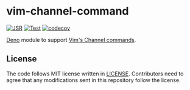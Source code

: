 # vim-channel-command

[![JSR](https://jsr.io/badges/@denops/vim-channel-command)](https://jsr.io/@denops/vim-channel-command)
[![Test](https://github.com/vim-denops/deno-vim-channel-command/actions/workflows/test.yml/badge.svg)](https://github.com/vim-denops/deno-vim-channel-command/actions/workflows/test.yml)
[![codecov](https://codecov.io/github/vim-denops/deno-vim-channel-command/branch/main/graph/badge.svg?token=FYH6RHO6UC)](https://codecov.io/github/vim-denops/deno-vim-channel-command)

[Deno] module to support [Vim's Channel commands].

[Deno]: https://deno.land/
[Vim's Channel commands]: https://github.com/vim/vim/blob/master/runtime/doc/channel.txt#L291

## License

The code follows MIT license written in [LICENSE](./LICENSE). Contributors need
to agree that any modifications sent in this repository follow the license.
